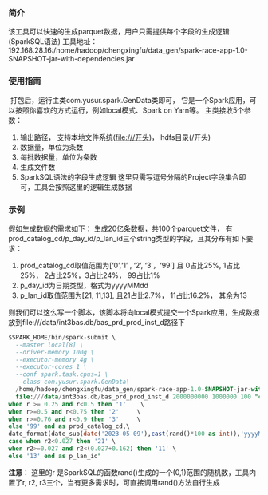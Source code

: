 ### 简介

该工具可以快速的生成parquet数据，用户只需提供每个字段的生成逻辑(SparkSQL语法)
工具地址： 192.168.28.16:/home/hadoop/chengxingfu/data_gen/spark-race-app-1.0-SNAPSHOT-jar-with-dependencies.jar

### 使用指南

​      打包后，运行主类com.yusur.spark.GenData类即可， 它是一个Spark应用，可以按照你喜欢的方式运行，例如local模式、Spark on Yarn等。
 主类接收5个参数：

1. 输出路径， 支持本地文件系统([file:///开头](file:///开头))，   hdfs目录(/开头)
2. 数据量，单位为条数
3. 每批数据量，单位为条数
4. 生成文件数
5. SparkSQL语法的字段生成逻辑
   这里只需写逗号分隔的Project字段集合即可，工具会按照这里的逻辑生成数据



### 示例

假如生成数据的需求如下：
生成20亿条数据，共100个parquet文件， 有prod_catalog_cd/p_day_id/p_lan_id三个string类型的字段，且其分布有如下要求：

1. prod_catalog_cd取值范围为[‘0’,‘1’ , ‘2’, ‘3’，‘99’]  且 0占比25%, 1占比25%， 2占比25%，3占比24%， 99占比1%
2. p_day_id为日期类型，格式为yyyyMMdd
3. p_lan_id取值范围为[21, 11,13],    且21占比2.7%， 11占比16.2%， 其余为13

则我们可以这么写一个脚本，该脚本将向local模式提交一个Spark应用，生成数据放到file:///data/int3bas.db/bas_prd_prod_inst_d路径下

```sql
$SPARK_HOME/bin/spark-submit \
  --master local[8] \
  --driver-memory 100g \
  --executor-memory 4g \
  --executor-cores 1 \
  --conf spark.task.cpus=1 \
  --class com.yusur.spark.GenData\
  /home/hadoop/chengxingfu/data_gen/spark-race-app-1.0-SNAPSHOT-jar-with-dependencies.jar \
  file:///data/int3bas.db/bas_prd_prod_inst_d 2000000000 1000000 100 "case when r<0.25 then '0' \
when r >= 0.25 and r<0.5 then '1'    \
when r>=0.5 and r<0.75 then '2'     \
when r>=0.76 and r<0.9 then '3'     \
else '99' end as prod_catalog_cd,\
date_format(date_sub(date('2023-05-09'),cast(rand()*100 as int)),'yyyyMMdd') p_day_id,\
case when r2<0.027 then '21' \
when r2>=0.027 and r2<(0.027+0.162) then '11' \
else '13' end as p_lan_id" 
```


**注意**： 这里的r 是SparkSQL的函数rand()生成的一个(0,1)范围的随机数，工具内置了r, r2, r3三个，当有更多需求时，可直接调用rand()方法自行生成